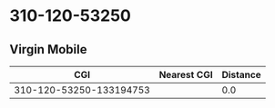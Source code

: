 # 310-120-53250
## Virgin Mobile


| CGI | Nearest CGI | Distance |
|-----|-------------|----------|
| 310-120-53250-133194753 |  | 0.0 |
